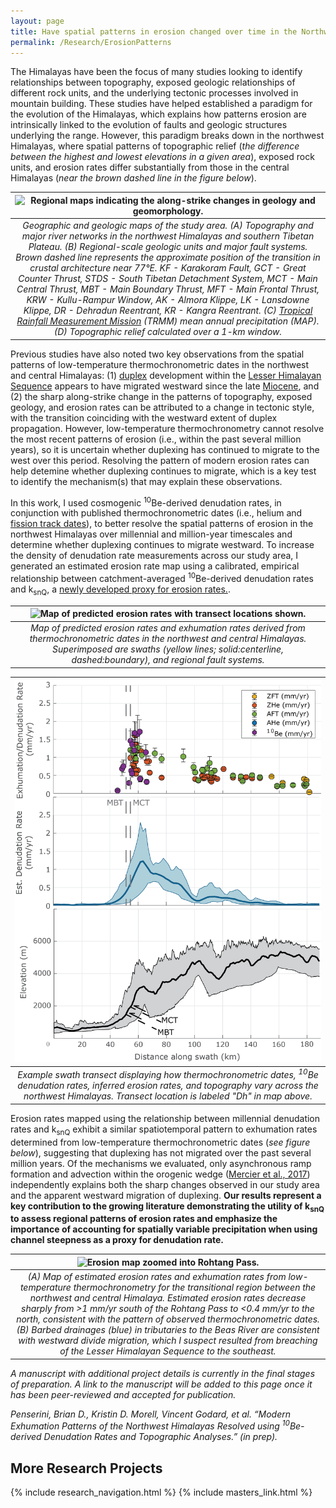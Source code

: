 ```yaml
---
layout: page
title: Have spatial patterns in erosion changed over time in the Northwest Himalayas?
permalink: /Research/ErosionPatterns
---
```


The Himalayas have been the focus of many studies looking to identify relationships between topography, exposed geologic relationships of different rock units, and the underlying tectonic processes involved in mountain building. These studies have helped established a paradigm for the evolution of the Himalayas, which explains how patterns erosion are intrinsically linked to the evolution of faults and geologic structures underlying the range. However, this paradigm breaks down in the northwest Himalayas, where spatial patterns of topographic relief (<i>the difference between the highest and lowest elevations in a given area</i>), exposed rock units, and erosion rates differ substantially from those in the central Himalayas (<i>near the brown dashed line in the figure below</i>).

| ![Regional maps indicating the along-strike changes in geology and geomorphology.](./Images/WHimalayaStudyArea_240221a.png) | 
|:--:| 
| *Geographic and geologic maps of the study area. (A) Topography and major river networks in the northwest Himalayas and southern Tibetan Plateau. (B) Regional-scale geologic units and major fault systems. Brown dashed line represents the approximate position of the transition in crustal architecture near 77°E. KF - Karakoram Fault, GCT - Great Counter Thrust, STDS - South Tibetan Detachment System, MCT - Main Central Thrust, MBT - Main Boundary Thrust, MFT - Main Frontal Thrust, KRW - Kullu-Rampur Window, AK - Almora Klippe, LK - Lansdowne Klippe, DR - Dehradun Reentrant, KR - Kangra Reentrant. (C) [Tropical Rainfall Measurement Mission](https://gpm.nasa.gov/missions/trmm) (TRMM) mean annual precipitation (MAP). (D) Topographic relief calculated over a 1-km window.* |

Previous studies have also noted two key observations from the spatial patterns of low-temperature thermochronometric dates in the northwest and central Himalayas: (1) [duplex](https://en.wikipedia.org/wiki/Horse_(geology)) development within the [Lesser Himalayan Sequence](https://en.wikipedia.org/wiki/Lesser_Himalayan_Strata) appears to have migrated westward since the late [Miocene](https://en.wikipedia.org/wiki/Miocene), and (2) the sharp along-strike change in the patterns of topography, exposed geology, and erosion rates can be attributed to a change in tectonic style, with the transition coinciding with the westward extent of duplex propagation. However, low-temperature thermochronometry cannot resolve the most recent patterns of erosion (i.e., within the past several million years), so it is uncertain whether duplexing has continued to migrate to the west over this period. Resolving the pattern of modern erosion rates can help detemine whether duplexing continues to migrate, which is a key test to identify the mechanism(s) that may explain these observations.

In this work, I used cosmogenic <sup>10</sup>Be-derived denudation rates, in conjunction with published thermochronometric dates (i.e., helium and [fission track dates](https://en.wikipedia.org/wiki/Fission_track_dating)), to better resolve the spatial patterns of erosion in the northwest Himalayas over millennial and million-year timescales and determine whether duplexing continues to migrate westward. To increase the density of denudation rate measurements across our study area, I generated an estimated erosion rate map using a calibrated, empirical relationship between catchment-averaged <sup>10</sup>Be-derived denudation rates and k<sub>snQ</sub>, a [newly developed proxy for erosion rates.](https://www.science.org/doi/pdf/10.1126/sciadv.aaz3166). 

| ![Map of predicted erosion rates with transect locations shown.](./Images/ksnQ_ErosionMap_240301a.png) | 
|:--:| 
| *Map of predicted erosion rates and exhumation rates derived from thermochronometric dates in the northwest and central Himalayas. Superimposed are swaths (yellow lines; solid:centerline, dashed:boundary), and regional fault systems.* |

| ![Example of a transect of erossion rate estimates across different geochronometer systems.](./Images/ErosionTransectExample.png) | 
|:--:| 
| *Example swath transect displaying how thermochronometric dates, <sup>10</sup>Be denudation rates, inferred erosion rates, and topography vary across the northwest Himalayas. Transect location is labeled "Dh" in map above.* |

Erosion rates mapped using the relationship between millennial denudation rates and k<sub>snQ</sub> exhibit a similar spatiotemporal pattern to exhumation rates determined from low-temperature thermochronometric dates (<i>see figure below</i>), suggesting that duplexing has not migrated over the past several million years. Of the mechanisms we evaluated, only asynchronous ramp formation and advection within the orogenic wedge ([Mercier et al., 2017](https://www.researchgate.net/profile/Peter-Beek-2/publication/317326150_Do_along-strike_tectonic_variations_in_the_Nepal_Himalaya_reflect_different_stages_in_the_accretion_cycle_Insights_from_numerical_modeling/links/5b8be89492851c1e12430617/Do-along-strike-tectonic-variations-in-the-Nepal-Himalaya-reflect-different-stages-in-the-accretion-cycle-Insights-from-numerical-modeling.pdf)) independently explains both the sharp changes observed in our study area and the apparent westward migration of duplexing. <b>Our results represent a key contribution to the growing literature demonstrating the utility of k<sub>snQ</sub> to assess regional patterns of erosion rates and emphasize the importance of accounting for spatially variable precipitation when using channel steepness as a proxy for denudation rate.</b>

| ![Erosion map zoomed into Rohtang Pass.](./Images/RohtangPassZoom_240222a.png) | 
|:--:| 
| *(A) Map of estimated erosion rates and exhumation rates from low-temperature thermochronometry for the transitional region between the northwest and central Himalaya. Estimated erosion rates decrease sharply from >1 mm/yr south of the Rohtang Pass to <0.4 mm/yr to the north, consistent with the pattern of observed thermochronometric dates. (B) Barbed drainages (blue) in tributaries to the Beas River are consistent with westward divide migration, which I suspect resulted from breaching of the Lesser Himalayan Sequence to the southeast.* |

<i>A manuscript with additional project details is currently in the final stages of preparation. A link to the manuscript will be added to this page once it has been peer-reviewed and accepted for publication.</i>

<i>Penserini, Brian D., Kristin D. Morell, Vincent Godard, et al. “Modern Exhumation Patterns of the Northwest Himalayas Resolved using <sup>10</sup>Be-derived Denudation Rates and Topographic Analyses.” (in prep).</i>

## More Research Projects
{% include research_navigation.html %}
{% include masters_link.html %}
